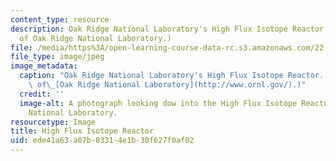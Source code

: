 ```yaml
---
content_type: resource
description: Oak Ridge National Laboratory's High Flux Isotope Reactor. (Image courtesy
  of Oak Ridge National Laboratory.)
file: /media/https%3A/open-learning-course-data-rc.s3.amazonaws.com/22-903-photon-and-neutron-scattering-spectroscopy-and-its-applications-in-condensed-matter-spring-2005/ede41a63a07b03314e1b30f627f0af02_22-903s05.jpg
file_type: image/jpeg
image_metadata:
  caption: "Oak Ridge National Laboratory's High Flux Isotope Reactor. (Image courtesy\
    \ of\_[Oak Ridge National Laboratory](http://www.ornl.gov/).)"
  credit: ''
  image-alt: A photograph looking dow into the High Flux Isotope Reactor at Oak Ridge
    National Laboratory.
resourcetype: Image
title: High Flux Isotope Reactor
uid: ede41a63-a07b-0331-4e1b-30f627f0af02
---
```

